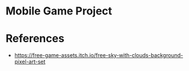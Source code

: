 # Mobile Game Project
 
# References
- https://free-game-assets.itch.io/free-sky-with-clouds-background-pixel-art-set
